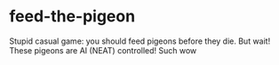 # feed-the-pigeon
Stupid casual game: you should feed pigeons before they die. But wait! These pigeons are AI (NEAT) controlled! Such wow

